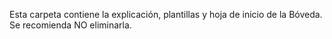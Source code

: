 Esta carpeta contiene la explicación, plantillas y hoja de inicio de la Bóveda. Se recomienda NO eliminarla.